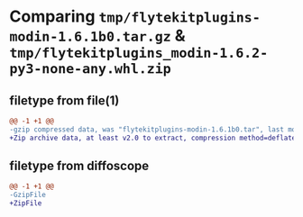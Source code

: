 # Comparing `tmp/flytekitplugins-modin-1.6.1b0.tar.gz` & `tmp/flytekitplugins_modin-1.6.2-py3-none-any.whl.zip`

## filetype from file(1)

```diff
@@ -1 +1 @@
-gzip compressed data, was "flytekitplugins-modin-1.6.1b0.tar", last modified: Mon May 15 22:07:07 2023, max compression
+Zip archive data, at least v2.0 to extract, compression method=deflate
```

## filetype from diffoscope

```diff
@@ -1 +1 @@
-GzipFile
+ZipFile
```

